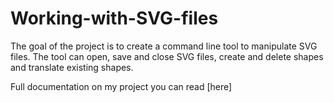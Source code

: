 # Working-with-SVG-files

The goal of the project is to create a command line tool to manipulate SVG files. The tool can open, save and close SVG files, create and delete shapes and translate existing shapes.

Full documentation on my project you can read [here]

